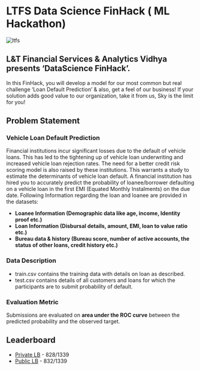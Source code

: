 # LTFS Data Science FinHack ( ML Hackathon)

![ltfs](https://user-images.githubusercontent.com/25604111/71590736-a93d5080-2b4f-11ea-93d4-b158832c59a8.jpg)

## L&T Financial Services & Analytics Vidhya presents ‘DataScience FinHack’.
In this FinHack, you will develop a model for our most common but real challenge ‘Loan Default Prediction’ & also, get a feel of our 
business! If your solution adds good value to our organization, take it from us, Sky is the limit for you!

## Problem Statement
### Vehicle Loan Default Prediction
Financial institutions incur significant losses due to the default of vehicle loans. This has led to the tightening up of vehicle loan underwriting and increased vehicle loan rejection rates. The need for a better credit risk scoring model is also raised by these institutions. This warrants a study to estimate the determinants of vehicle loan default. A financial institution has hired you to accurately predict the probability of loanee/borrower defaulting on a vehicle loan in the first EMI (Equated Monthly Instalments) on the due date. Following Information regarding the loan and loanee are provided in the datasets:
* **Loanee Information (Demographic data like age, income, Identity proof etc.)** 
* **Loan Information (Disbursal details, amount, EMI, loan to value ratio etc.)**
* **Bureau data & history (Bureau score, number of active accounts, the status of other loans, credit history etc.)**

### Data Description
* train.csv contains the training data with details on loan as described.
* test.csv contains details of all customers and loans for which the participants are to submit probability of default.
### Evaluation Metric
Submissions are evaluated on **area under the ROC curve** between the predicted probability and the observed target.

## Leaderboard
* [Private LB](https://datahack.analyticsvidhya.com/contest/ltfs-datascience-finhack-an-online-hackathon/pvt_lb) - 828/1339
* [Public LB](https://datahack.analyticsvidhya.com/contest/ltfs-datascience-finhack-an-online-hackathon/lb) - 832/1339


